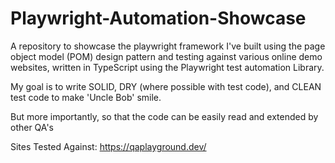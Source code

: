 # Playwright-Automation-Showcase
A repository to showcase the playwright framework I've built using the page object model (POM) design pattern and testing against various online demo websites, written in TypeScript using the Playwright test automation Library.

My goal is to write SOLID, DRY (where possible with test code), and CLEAN test code to make 'Uncle Bob' smile. 

But more importantly, so that the code can be easily read and extended by other QA's 

Sites Tested Against:
https://qaplayground.dev/

